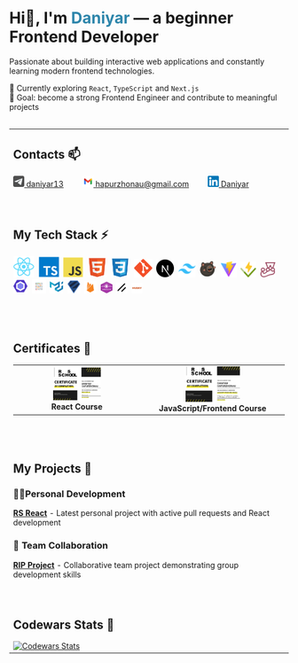   <h1>Hi👋, I'm <strong style="color: #2E86AB">Daniyar</strong> — a beginner Frontend Developer</h1>
<p>
  Passionate about building interactive web applications and constantly learning modern frontend technologies.
</p>

🌱 Currently exploring `React`, `TypeScript` and `Next.js`</br>
🎯 Goal: become a strong Frontend Engineer and contribute to meaningful projects</br>
</br>

  <table>
  <tr>
    <td>
      <h2>Contacts 📫</h2>
      <a href="https://t.me/daniyar13"><img src="./assets/icons/telegram.svg" width="20" height="20" title="Telegram"/> daniyar13</a>&nbsp;&nbsp;&nbsp;&nbsp;&nbsp;&nbsp;&nbsp;&nbsp;
      <a href="mailto:hapurzhonau@gmail.com"><img src="./assets/icons/gmail.svg" width="20" height="20" title="Mail"/> hapurzhonau@gmail.com</a>&nbsp;&nbsp;&nbsp;&nbsp;&nbsp;&nbsp;&nbsp;&nbsp;
      <a href="https://www.linkedin.com/in/daniyar-hapurzhonau-0bb541271/"><img src="./assets/icons/linkedin.svg" width="20" height="20" title="LinkedIn"/> Daniyar</a>
    </td>
  </tr>
  <tr><td height="30"></td></tr>
  <tr>
    <td>
      <h2>My Tech Stack ⚡</h2>
      <p>
        <img src="./assets/icons/react.svg" width="38" height="38" title="React"/>&nbsp;
        <img src="./assets/icons/typescript.svg" width="37" height="37" title="TypeScript"/>&nbsp;
        <img src="./assets/icons/javascript.svg" width="36" height="36" title="JavaScript"/>&nbsp;
        <img src="./assets/icons/html.svg" width="35" height="35" title="HTML"/>&nbsp;
        <img src="./assets/icons/css.svg" width="34" height="34" title="CSS"/>&nbsp;
        <img src="./assets/icons/git.svg" width="33" height="33" title="Git"/>&nbsp;
        <img src="./assets/icons/nextjs.svg" width="32" height="32" title="Next.js"/>&nbsp;
        <img src="./assets/icons/tailwind.svg" width="31" height="31" title="Tailwind CSS"/>&nbsp;
        <img src="./assets/icons/zustand.svg" width="30" height="30" title="Zustand"/>&nbsp;
        <img src="./assets/icons/vite.svg" width="29" height="29" title="Vite"/>&nbsp;
        <img src="./assets/icons/vitest.svg" width="28" height="28" title="Vitest"/>&nbsp;
        <img src="./assets/icons/Jest.svg" width="27" height="27" title="Jest"/>&nbsp;
        <img src="./assets/icons/eslint.svg" width="26" height="26" title="ESLint"/>&nbsp;
        <img src="./assets/icons/prettier.svg" width="25" height="25" title="Prettier"/>&nbsp;
        <img src="./assets/icons/mui.svg" width="24" height="24" title="MUI"/>&nbsp;
        <img src="./assets/icons/zod.svg" width="23" height="23" title="Zod"/>&nbsp;
        <img src="./assets/icons/firebase.svg" width="22" height="22" title="Firebase"/>&nbsp;
        <img src="./assets/icons/websocket.svg" width="21" height="21" title="WebSocket"/>&nbsp;
        <img src="./assets/icons/shadcn.svg" width="20" height="20" title="Shadcn/UI"/>&nbsp;
        <img src="./assets/icons/husky.svg" width="19" height="19" title="Husky"/>
      </p>
    </td>
  </tr>
    <tr><td height="30"></td></tr>
  <tr>
    <td>
      <h2>Certificates 📜</h2>
      <table>
        <tr>
          <td align="center" width="300">
            <a href="https://app.rs.school/certificate/cygpfc0d">
              <img src="./assets/icons/react-certificate.jpg" width="40%" alt="React certificate"/>
            </a><br>
            <strong>React Course</strong><br>
          </td>
          <td align="center" width="300">
            <a href="https://app.rs.school/certificate/re4nkm3r">
              <img src="./assets/icons/js-certificate.jpg" width="40%" alt="JavaScript certificate"/>
            </a><br>
            <strong>JavaScript/Frontend Course</strong><br>
          </td>
        </tr>
      </table>
    </td>
  </tr>
  <tr><td height="30"></td></tr>
  <tr>
    <td>
      <h2>My Projects 🚀</h2>
      <h3>👨‍💻Personal Development</h3>
      <a href="https://github.com/hapurzhonau/rs-react/pulls"><strong>RS React</strong></a> - Latest personal project with active pull requests and React development</br>
      <h3>👥 Team Collaboration</h3>
      <a href="https://github.com/AleksGoodOmens/RIP"><strong>RIP Project</strong></a> - Collaborative team project demonstrating group development skills
    </td>
  </tr>
  <tr><td height="30"></td></tr>
  <tr>
    <td>
      <h2>Codewars Stats 🥋</h2>
<a href="https://www.codewars.com/users/hapurzhonau">
        <img src="https://www.codewars.com/users/hapurzhonau/badges/large" alt="Codewars Stats"/>
      </a>
    </td>
  </tr>
</table>
